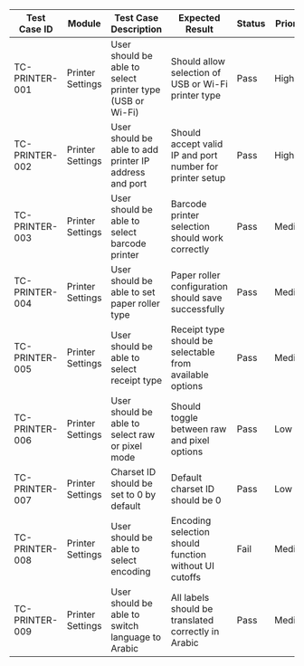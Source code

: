 | Test Case ID | Module          | Test Case Description                                      | Expected Result                                              | Status | Priority | Notes                            |
|--------------|------------------|-------------------------------------------------------------|---------------------------------------------------------------|--------|----------|----------------------------------|
| TC-PRINTER-001 | Printer Settings | User should be able to select printer type (USB or Wi-Fi)  | Should allow selection of USB or Wi-Fi printer type           | Pass   | High     |                                  |
| TC-PRINTER-002 | Printer Settings | User should be able to add printer IP address and port     | Should accept valid IP and port number for printer setup      | Pass   | High     |                                  |
| TC-PRINTER-003 | Printer Settings | User should be able to select barcode printer              | Barcode printer selection should work correctly               | Pass   | Medium   |                                  |
| TC-PRINTER-004 | Printer Settings | User should be able to set paper roller type               | Paper roller configuration should save successfully           | Pass   | Medium   |                                  |
| TC-PRINTER-005 | Printer Settings | User should be able to select receipt type                 | Receipt type should be selectable from available options      | Pass   | Medium   |                                  |
| TC-PRINTER-006 | Printer Settings | User should be able to select raw or pixel mode            | Should toggle between raw and pixel options                   | Pass   | Low      |                                  |
| TC-PRINTER-007 | Printer Settings | Charset ID should be set to 0 by default                   | Default charset ID should be 0                                | Pass   | Low      |                                  |
| TC-PRINTER-008 | Printer Settings | User should be able to select encoding                     | Encoding selection should function without UI cutoffs         | Fail   | Medium   | UI cutoff issue noted            |
| TC-PRINTER-009 | Printer Settings | User should be able to switch language to Arabic           | All labels should be translated correctly in Arabic           | Pass   | Medium   | Previously failed in earlier builds |
